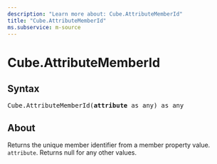 ```yaml
---
description: "Learn more about: Cube.AttributeMemberId"
title: "Cube.AttributeMemberId"
ms.subservice: m-source
---
```

# Cube.AttributeMemberId

## Syntax

<pre>Cube.AttributeMemberId(<b>attribute</b> as any) as any
</pre>

## About

Returns the unique member identifier from a member property value. `attribute`. Returns null for any other values.
